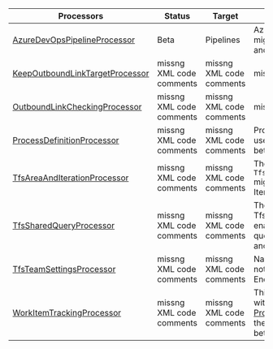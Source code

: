 | Processors | Status | Target    | Usage                              |
|------------------------|---------|---------|------------------------------------------|
| [AzureDevOpsPipelineProcessor](/docs/Reference/v2/Processors/AzureDevOpsPipelineProcessor.md) | Beta | Pipelines | Azure DevOps Processor that migrates Taskgroups, Build- and Release Pipelines. |
| [KeepOutboundLinkTargetProcessor](/docs/Reference/v2/Processors/KeepOutboundLinkTargetProcessor.md) | missng XML code comments | missng XML code comments | missng XML code comments |
| [OutboundLinkCheckingProcessor](/docs/Reference/v2/Processors/OutboundLinkCheckingProcessor.md) | missng XML code comments | missng XML code comments | missng XML code comments |
| [ProcessDefinitionProcessor](/docs/Reference/v2/Processors/ProcessDefinitionProcessor.md) | missng XML code comments | missng XML code comments | Process definition processor used to keep processes between two orgs in sync |
| [TfsAreaAndIterationProcessor](/docs/Reference/v2/Processors/TfsAreaAndIterationProcessor.md) | missng XML code comments | missng XML code comments | The `TfsAreaAndIterationProcessor` migrates all of the Area nd Iteraion paths. |
| [TfsSharedQueryProcessor](/docs/Reference/v2/Processors/TfsSharedQueryProcessor.md) | missng XML code comments | missng XML code comments | The TfsSharedQueryProcessor enabled you to migrate queries from one locatio nto another. |
| [TfsTeamSettingsProcessor](/docs/Reference/v2/Processors/TfsTeamSettingsProcessor.md) | missng XML code comments | missng XML code comments | Native TFS Processor, does not work with any other Endpoints. |
| [WorkItemTrackingProcessor](/docs/Reference/v2/Processors/WorkItemTrackingProcessor.md) | missng XML code comments | missng XML code comments | This processor is intended, with the aid of [ProcessorEnrichers](../ProcessorEnrichers/index.md), to allow the migration of Work Items between two [Endpoints](../Endpoints/index.md). |
